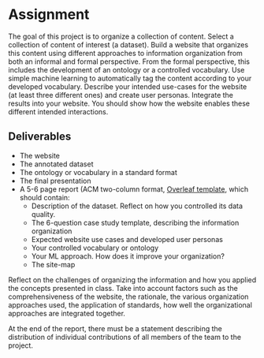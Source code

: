 # Assignment

The goal of this project is to organize a collection of content. Select a collection of content of interest (a dataset). Build a website that organizes this content using different approaches to information organization from both an informal and formal perspective. From the formal perspective, this includes the development of an ontology or a controlled vocabulary. Use simple machine learning to automatically tag the content according to your developed vocabulary. Describe your intended use-cases for the website (at least three different ones) and create user personas. Integrate the results into your website. You should show how the website enables these different intended interactions.

## Deliverables

- The website
- The annotated dataset
- The ontology or vocabulary in a standard format
- The final presentation
- A 5-6 page report (ACM two-column format, [Overleaf template](https://www.overleaf.com), which should contain:
  - Description of the dataset. Reflect on how you controlled its data quality.
  - The 6-question case study template, describing the information organization
  - Expected website use cases and developed user personas
  - Your controlled vocabulary or ontology
  - Your ML approach. How does it improve your organization?
  - The site-map

Reflect on the challenges of organizing the information and how you applied the concepts presented in class. Take into account factors such as the comprehensiveness of the website, the rationale, the various organization approaches used, the application of standards, how well the organizational approaches are integrated together.

At the end of the report, there must be a statement describing the distribution of individual contributions of all members of the team to the project.
